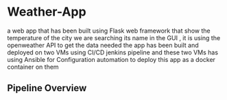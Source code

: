 # Weather-App
a web app that has been built using Flask web framework that show the temperature of the city we are searching its name in the GUI , it is using the openweather API to get the data needed 
the app has been built and deployed on two VMs using CI/CD jenkins pipeline and these two VMs has using Ansible for Configuration automation to deploy this app as a docker container on them

## Pipeline Overview
